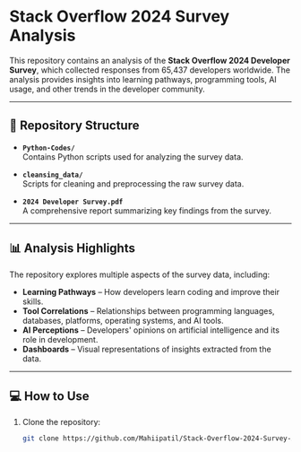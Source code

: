 # Stack Overflow 2024 Survey Analysis

This repository contains an analysis of the **Stack Overflow 2024 Developer Survey**, which collected responses from 65,437 developers worldwide. The analysis provides insights into learning pathways, programming tools, AI usage, and other trends in the developer community.

---

## 📂 Repository Structure

- **`Python-Codes/`**  
  Contains Python scripts used for analyzing the survey data.

- **`cleansing_data/`**  
  Scripts for cleaning and preprocessing the raw survey data.

- **`2024 Developer Survey.pdf`**  
  A comprehensive report summarizing key findings from the survey.

---

## 📊 Analysis Highlights

The repository explores multiple aspects of the survey data, including:

- **Learning Pathways** – How developers learn coding and improve their skills.  
- **Tool Correlations** – Relationships between programming languages, databases, platforms, operating systems, and AI tools.  
- **AI Perceptions** – Developers' opinions on artificial intelligence and its role in development.  
- **Dashboards** – Visual representations of insights extracted from the data.

---

## 💻 How to Use

1. Clone the repository:  
   ```bash
   git clone https://github.com/Mahiipatil/Stack-Overflow-2024-Survey-Analysis.git
